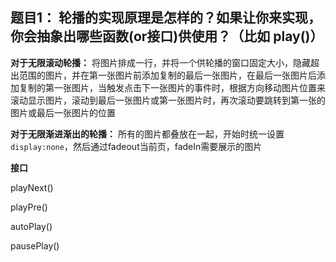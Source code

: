 ## 题目1： 轮播的实现原理是怎样的？如果让你来实现，你会抽象出哪些函数(or接口)供使用？（比如 play()）

**对于无限滚动轮播：**
将图片排成一行，并将一个供轮播的窗口固定大小，隐藏超出范围的图片，并在第一张图片前添加复制的最后一张图片，在最后一张图片后添加复制的第一张图片，当触发点击下一张图片的事件时，根据方向移动图片位置来滚动显示图片，滚动到最后一张图片或第一张图片时，再次滚动要跳转到第一张的图片或最后一张图片的位置

**对于无限渐进渐出的轮播：**
所有的图片都叠放在一起，开始时统一设置`display:none`，然后通过fadeout当前页，fadeIn需要展示的图片

**接口**

playNext()

playPre()

autoPlay()

pausePlay()